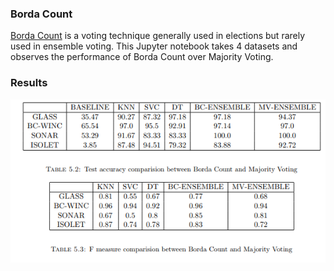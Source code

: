 ### Borda Count

[Borda Count](https://www.electoral-reform.org.uk/voting-systems/types-of-voting-system/borda-count/) is a voting technique generally used in elections but rarely used in ensemble voting. This Jupyter notebook takes 4 datasets and observes the performance of Borda Count over Majority Voting.

### Results

![img](results.png)
